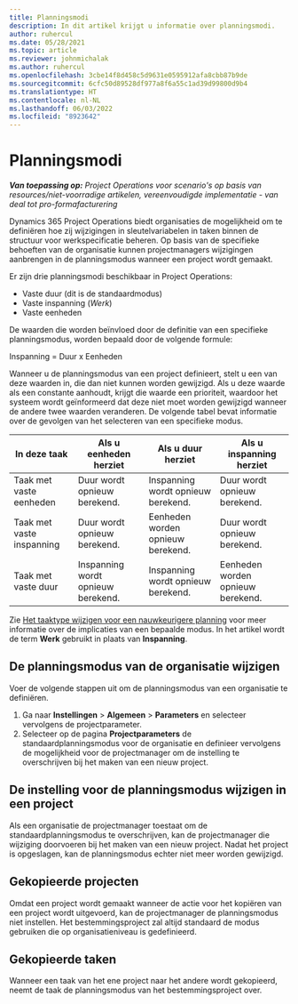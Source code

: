 ```yaml
---
title: Planningsmodi
description: In dit artikel krijgt u informatie over planningsmodi.
author: ruhercul
ms.date: 05/28/2021
ms.topic: article
ms.reviewer: johnmichalak
ms.author: ruhercul
ms.openlocfilehash: 3cbe14f8d458c5d9631e0595912afa8cbb87b9de
ms.sourcegitcommit: 6cfc50d89528df977a8f6a55c1ad39d99800d9b4
ms.translationtype: HT
ms.contentlocale: nl-NL
ms.lasthandoff: 06/03/2022
ms.locfileid: "8923642"
---
```

# <a name="scheduling-modes"></a>Planningsmodi

_**Van toepassing op:** Project Operations voor scenario's op basis van resources/niet-voorradige artikelen, vereenvoudigde implementatie - van deal tot pro-formafacturering_


Dynamics 365 Project Operations biedt organisaties de mogelijkheid om te definiëren hoe zij wijzigingen in sleutelvariabelen in taken binnen de structuur voor werkspecificatie beheren. Op basis van de specifieke behoeften van de organisatie kunnen projectmanagers wijzigingen aanbrengen in de planningsmodus wanneer een project wordt gemaakt.

Er zijn drie planningsmodi beschikbaar in Project Operations:

  - Vaste duur (dit is de standaardmodus)
  - Vaste inspanning (*Werk*)
  - Vaste eenheden

De waarden die worden beïnvloed door de definitie van een specifieke planningsmodus, worden bepaald door de volgende formule:

  Inspanning = Duur x Eenheden

Wanneer u de planningsmodus van een project definieert, stelt u een van deze waarden in, die dan niet kunnen worden gewijzigd. Als u deze waarde als een constante aanhoudt, krijgt die waarde een prioriteit, waardoor het systeem wordt geïnformeerd dat deze niet moet worden gewijzigd wanneer de andere twee waarden veranderen. De volgende tabel bevat informatie over de gevolgen van het selecteren van een specifieke modus.

| **In deze taak**             | **Als u eenheden herziet**   | **Als u duur herziet** | **Als u inspanning herziet**  |
|----------------------|---------------------------|----------------------------|---------------------------|
| Taak met vaste eenheden     | Duur wordt opnieuw berekend. | Inspanning wordt opnieuw berekend.    | Duur wordt opnieuw berekend. |
| Taak met vaste inspanning    | Duur wordt opnieuw berekend. | Eenheden worden opnieuw berekend.    | Duur wordt opnieuw berekend. |
| Taak met vaste duur  | Inspanning wordt opnieuw berekend.   | Inspanning wordt opnieuw berekend.    | Eenheden worden opnieuw berekend.   |

Zie [Het taaktype wijzigen voor een nauwkeurigere planning](https://support.microsoft.com/en-us/office/change-the-task-type-for-more-accurate-scheduling-b0b969ad-45bc-4e9e-8967-435587548a72) voor meer informatie over de implicaties van een bepaalde modus. In het artikel wordt de term **Werk** gebruikt in plaats van **Inspanning**.

## <a name="change-the-organizations-scheduling-mode"></a>De planningsmodus van de organisatie wijzigen

Voer de volgende stappen uit om de planningsmodus van een organisatie te definiëren.

1. Ga naar **Instellingen** \> **Algemeen** \> **Parameters** en selecteer vervolgens de projectparameter. 
2. Selecteer op de pagina **Projectparameters** de standaardplanningsmodus voor de organisatie en definieer vervolgens de mogelijkheid voor de projectmanager om de instelling te overschrijven bij het maken van een nieuw project.

## <a name="change-the-scheduling-mode-setting-on-a-project"></a>De instelling voor de planningsmodus wijzigen in een project

Als een organisatie de projectmanager toestaat om de standaardplanningsmodus te overschrijven, kan de projectmanager die wijziging doorvoeren bij het maken van een nieuw project. Nadat het project is opgeslagen, kan de planningsmodus echter niet meer worden gewijzigd.

## <a name="copied-projects"></a>Gekopieerde projecten

Omdat een project wordt gemaakt wanneer de actie voor het kopiëren van een project wordt uitgevoerd, kan de projectmanager de planningsmodus niet instellen. Het bestemmingsproject zal altijd standaard de modus gebruiken die op organisatieniveau is gedefinieerd.

## <a name="copied-tasks"></a>Gekopieerde taken

Wanneer een taak van het ene project naar het andere wordt gekopieerd, neemt de taak de planningsmodus van het bestemmingsproject over.
